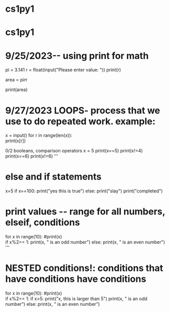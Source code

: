 # cs1py1
# cs1py1

# 9/25/2023-- using print for math
pi = 3.141
r = float(input("Please enter value: ")) 
print(r)

area = pi*r*r 

print(area)


# 9/27/2023 LOOPS- process that we use to do repeated work. example: 

x = input()
for r in range(len(x)):  
    print(x[r])

0/2 booleans, comparison operators 
x = 5
print(x==5)
print(x!=4)
print(x==6)
print(x!=6)
'''
# else and if statements

x=5
if x==100:
    print("yes this is true")
else:
    print("slay")
print("completed")

# print values -- range for all numbers, elseif, conditions
for x in range(10):
    #print(x)    
    if x%2== 1:
        print(x, " is an odd number")
    else:
        print(x, " is an even number")
        '''

# NESTED conditions!: conditions that have conditions have conditions 
for x in range(10):
    #print(x)    
    if x%2== 1:
        if x>5:
            print("x, this is larger than 5")
    print(x, " is an odd number")
else:
    print(x, " is an even number") 
